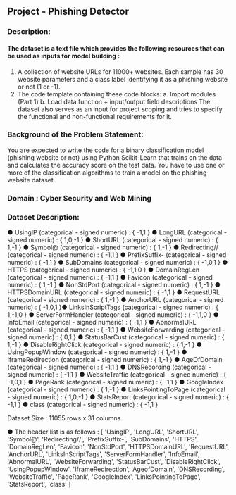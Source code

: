 ## Project - Phishing Detector ##

### Description:

#### The dataset is a text file which provides the following resources that can be used as inputs for model building :

1. A collection of website URLs for 11000+ websites. Each sample has 30 website parameters and a class label identifying it as a phishing website or not (1 or -1).
2. The code template containing these code blocks:
a. Import modules (Part 1)
b. Load data function + input/output field descriptions
The dataset also serves as an input for project scoping and tries to specify the functional and non-functional requirements for it.

### Background of the Problem Statement:
You are expected to write the code for a binary classification model (phishing website or not) using Python Scikit-Learn that trains on the data and calculates the accuracy 
score on the test data. You have to use one or more of the classification algorithms to train a model on the phishing website dataset.

### Domain : Cyber Security and Web Mining

### Dataset Description:
● UsingIP (categorical - signed numeric) : { -1,1 }
● LongURL (categorical - signed numeric) : { 1,0,-1 }
● ShortURL (categorical - signed numeric) : { 1,-1 }
● Symbol@ (categorical - signed numeric) : { 1,-1 }
● Redirecting// (categorical - signed numeric) : { -1,1 }
● PrefixSuffix- (categorical - signed numeric) : { -1,1 }
● SubDomains (categorical - signed numeric) : { -1,0,1 }
● HTTPS (categorical - signed numeric) : { -1,1,0 }
● DomainRegLen (categorical - signed numeric) : { -1,1 }
● Favicon (categorical - signed numeric) : { 1,-1 }
● NonStdPort (categorical - signed numeric) : { 1,-1 }
● HTTPSDomainURL (categorical - signed numeric) : { -1,1 }
● RequestURL (categorical - signed numeric) : { 1,-1 }
● AnchorURL (categorical - signed numeric) : { -1,0,1 }● LinksInScriptTags (categorical - signed numeric) : { 1,-1,0 }
● ServerFormHandler (categorical - signed numeric) : { -1,1,0 }
● InfoEmail (categorical - signed numeric) : { -1,1 }
● AbnormalURL (categorical - signed numeric) : { -1,1 }
● WebsiteForwarding (categorical - signed numeric) : { 0,1 }
● StatusBarCust (categorical - signed numeric) : { 1,-1 }
● DisableRightClick (categorical - signed numeric) : { 1,-1 }
● UsingPopupWindow (categorical - signed numeric) : { 1,-1 }
● IframeRedirection (categorical - signed numeric) : { 1,-1 }
● AgeOfDomain (categorical - signed numeric) : { -1,1 }
● DNSRecording (categorical - signed numeric) : { -1,1 }
● WebsiteTraffic (categorical - signed numeric) : { -1,0,1 }
● PageRank (categorical - signed numeric) : { -1,1 }
● GoogleIndex (categorical - signed numeric) : { 1,-1 }
● LinksPointingToPage (categorical - signed numeric) : { 1,0,-1 }
● StatsReport (categorical - signed numeric) : { -1,1 }
● class (categorical - signed numeric) : { -1,1 }

Dataset Size : 11055 rows x 31 columns

● The header list is as follows :
[ 'UsingIP', 'LongURL', 'ShortURL', 'Symbol@', 'Redirecting//',
 'PrefixSuffix-', 'SubDomains', 'HTTPS', 'DomainRegLen', 'Favicon',
 'NonStdPort', 'HTTPSDomainURL', 'RequestURL', 'AnchorURL',
 'LinksInScriptTags', 'ServerFormHandler', 'InfoEmail', 'AbnormalURL',
 'WebsiteForwarding', 'StatusBarCust', 'DisableRightClick',
 'UsingPopupWindow', 'IframeRedirection', 'AgeofDomain',
 'DNSRecording', 'WebsiteTraffic', 'PageRank', 'GoogleIndex',
 'LinksPointingToPage', 'StatsReport', 'class' ]

